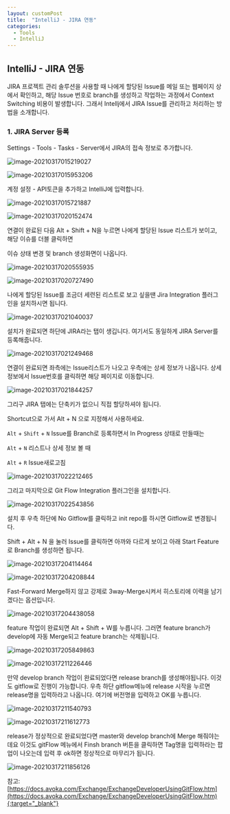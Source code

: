```yaml
---
layout: customPost
title:  "IntelliJ - JIRA 연동"
categories: 
  - Tools
  - IntelliJ 
---
```

## IntelliJ - JIRA 연동

JIRA 프로젝트 관리 솔루션을 사용할 때 나에게 할당된 Issue를 메일 또는 웹페이지 상에서 확인하고,  해당 Issue 번호로 branch를 생성하고 작업하는 과정에서 Context Switching 비용이 발생합니다. 그래서 Intellj에서 JIRA Issue를 관리하고 처리하는 방법을 소개합니다.



### 1. JIRA Server 등록

Settings - Tools - Tasks - Server에서 JIRA의 접속 정보로 추가합니다.

![image-20210317015219027](https://cdn.jsdelivr.net/gh/donghyeok-dev/donghyeok-dev.github.io@master/assets/images/posts/image-20210317015219027.png)

![image-20210317015953206](https://cdn.jsdelivr.net/gh/donghyeok-dev/donghyeok-dev.github.io@master/assets/images/posts/image-20210317015953206.png)

계정 설정 - API토큰을 추가하고  IntelliJ에 입력합니다.

![image-20210317015721887](https://cdn.jsdelivr.net/gh/donghyeok-dev/donghyeok-dev.github.io@master/assets/images/posts/image-20210317015721887.png)

![image-20210317020152474](https://cdn.jsdelivr.net/gh/donghyeok-dev/donghyeok-dev.github.io@master/assets/images/posts/image-20210317020152474.png)



연결이 완료된 다음 Alt + Shift + N을 누르면 나에게 할당된 Issue 리스트가 보이고, 해당 이슈를 더블 클릭하면 

이슈 상태 변경 및 branch 생성화면이 나옵니다. 

![image-20210317020555935](https://cdn.jsdelivr.net/gh/donghyeok-dev/donghyeok-dev.github.io@master/assets/images/posts/image-20210317020555935.png)

![image-20210317020727490](https://cdn.jsdelivr.net/gh/donghyeok-dev/donghyeok-dev.github.io@master/assets/images/posts/image-20210317020727490.png)



나에게 할당된 Issue를 조금더 세련된 리스트로 보고 싶을땐 Jira Integration 플러그인을 설치하시면 됩니다.

![image-20210317021040037](https://cdn.jsdelivr.net/gh/donghyeok-dev/donghyeok-dev.github.io@master/assets/images/posts/image-20210317021040037.png)



설치가 완료되면 하단에 JIRA라는 탭이 생깁니다. 여기서도 동일하게 JIRA Server를 등록해줍니다.

![image-20210317021249468](https://cdn.jsdelivr.net/gh/donghyeok-dev/donghyeok-dev.github.io@master/assets/images/posts/image-20210317021249468.png)

연결이 완료되면 좌측에는 Issue리스트가 나오고 우측에는 상세 정보가 나옵니다. 상세 정보에서 Issue번호를 클릭하면 해당 페이지로 이동합니다.

![image-20210317021844257](https://cdn.jsdelivr.net/gh/donghyeok-dev/donghyeok-dev.github.io@master/assets/images/posts/image-20210317021844257.png)



그리구 JIRA 탭에는 단축키가 없으니 직접 할당하셔야 됩니다. 

Shortcut으로 가서 Alt + N 으로 지정해서 사용하세요.



`Alt` + `Shift` + `N` Issue를 Branch로 등록하면서 In Progress 상태로 만들때는 

`Alt` + `N` 리스트나 상세 정보 볼 때

 `Alt` + `R` Issue새로고침

![image-20210317022212465](https://cdn.jsdelivr.net/gh/donghyeok-dev/donghyeok-dev.github.io@master/assets/images/posts/image-20210317022212465.png)



그리고 마지막으로 Git Flow Integration 플러그인을 설치합니다.

![image-20210317022543856](https://cdn.jsdelivr.net/gh/donghyeok-dev/donghyeok-dev.github.io@master/assets/images/posts/image-20210317022543856.png)



설치 후 우측 하단에 No Gitflow를 클릭하고 init repo를 하시면 Gitflow로 변경됩니다.

Shift + Alt + N 을 눌러 Issue를 클릭하면 아까와 다르게 보이고 아래 Start Feature로 Branch를 생성하면 됩니다.

![image-20210317204114464](https://cdn.jsdelivr.net/gh/donghyeok-dev/donghyeok-dev.github.io@master/assets/images/posts/image-20210317204114464.png)

![image-20210317204208844](https://cdn.jsdelivr.net/gh/donghyeok-dev/donghyeok-dev.github.io@master/assets/images/posts/image-20210317204208844.png)

Fast-Forward Merge하지 않고 강제로 3way-Merge시켜서 히스토리에 이력을 남기겠다는 옵션입니다.

![image-20210317204438058](https://cdn.jsdelivr.net/gh/donghyeok-dev/donghyeok-dev.github.io@master/assets/images/posts/image-20210317204438058.png)



feature 작업이 완료되면 Alt + Shift + W를 누릅니다. 그러면 feature branch가 develop에 자동 Merge되고 feature branch는 삭제됩니다.

![image-20210317205849863](https://cdn.jsdelivr.net/gh/donghyeok-dev/donghyeok-dev.github.io@master/assets/images/posts/image-20210317205849863.png)

![image-20210317211226446](https://cdn.jsdelivr.net/gh/donghyeok-dev/donghyeok-dev.github.io@master/assets/images/posts/image-20210317211226446.png)

만약 develop branch 작업이 완료되었다면 release branch를 생성해야됩니다. 이것도 gitflow로 진행이 가능합니다. 우측 하단 gitflow메뉴에 release 시작을 누르면 release명을 입력하라고 나옵니다. 여기에 버전명을 입력하고 OK를 누릅니다.

![image-20210317211540793](https://cdn.jsdelivr.net/gh/donghyeok-dev/donghyeok-dev.github.io@master/assets/images/posts/image-20210317211540793.png)

![image-20210317211612773](https://cdn.jsdelivr.net/gh/donghyeok-dev/donghyeok-dev.github.io@master/assets/images/posts/image-20210317211612773.png)

release가 정상적으로 완료되었다면 master와 develop branch에 Merge 해줘야는데요 이것도 gitFlow 메뉴에서 Finsh branch 버튼을 클릭하면 Tag명을 입력하라는 팝업이 나오는데 입력 후 ok하면 정상적으로 마무리가 됩니다.

![image-20210317211856126](https://cdn.jsdelivr.net/gh/donghyeok-dev/donghyeok-dev.github.io@master/assets/images/posts/image-20210317211856126.png)



참고: [https://docs.avoka.com/Exchange/ExchangeDeveloperUsingGitFlow.htm](https://docs.avoka.com/Exchange/ExchangeDeveloperUsingGitFlow.htm){:target="_blank"}